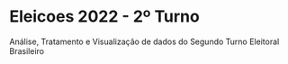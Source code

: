 # Eleicoes 2022 - 2º Turno
Análise, Tratamento e Visualização de dados do Segundo Turno Eleitoral Brasileiro

